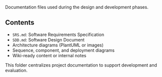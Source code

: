 

Documentation files used during the design and development phases.

## Contents
- `SRS.md`: Software Requirements Specification
- `SDD.md`: Software Design Document
- Architecture diagrams (PlantUML or images)
- Sequence, component, and deployment diagrams
- Wiki-ready content or internal notes

This folder centralizes project documentation to support development and evaluation.
